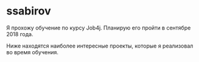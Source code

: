 # ssabirov

Я прохожу обучение по курсу Job4j. Планирую его пройти в сентябре 2018 года.

Ниже находятся наиболее интересные проекты, которые я реализовал во время обучения.